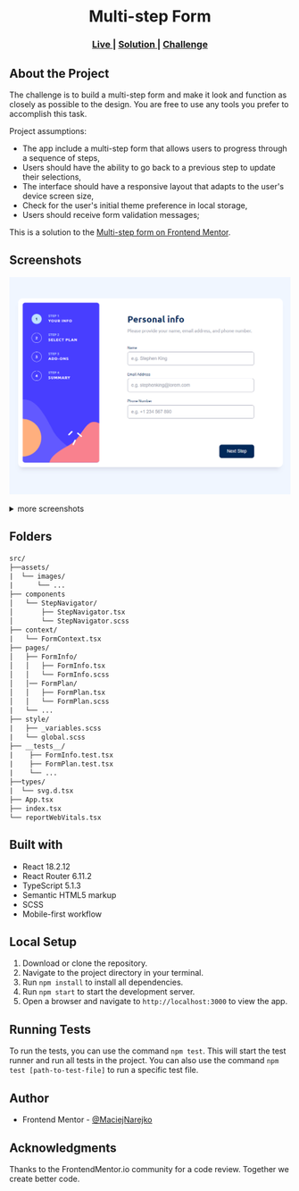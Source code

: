 <h1 align="center">Multi-step Form</h1>

<div align="center">
  <h3>
    <a href="https://multi-step-form-maciejnarejko.vercel.app">
      Live
    </a>
    | 
    <a href="https://www.frontendmentor.io/solutions/multistep-form-react-typescript-scs-YJWepk0qP-">
      Solution
    </a>
    | 
    <a href="https://www.frontendmentor.io/challenges/multistep-form-YVAnSdqQBJ">
      Challenge
    </a>
  </h3>
</div>

## About the Project

The challenge is to build a multi-step form and make it look and function as closely as possible to the design. You are free to use any tools you prefer to accomplish this task.

Project assumptions:

- The app include a multi-step form that allows users to progress through a sequence of steps,
- Users should have the ability to go back to a previous step to update their selections,
- The interface should have a responsive layout that adapts to the user's device screen size,
- Check for the user's initial theme preference in local storage,
- Users should receive form validation messages;

This is a solution to the [Multi-step form on Frontend Mentor](https://www.frontendmentor.io/challenges/multistep-form-YVAnSdqQBJ).

## Screenshots

<img src="./design/desktop_1.jpg"></img>

<details>
  <summary>more screenshots</summary>
<img src="./design/mobile_1.jpg"></img>
<img src="./design/mobile_2.jpg"></img>
<img src="./design/mobile_3.jpg"></img>
<img src="./design/mobile_4.jpg"></img>
<img src="./design/mobile_5.jpg"></img>
<img src="./design/mobile_6.jpg"></img>
<img src="./design/mobile_7.jpg"></img>
<img src="./design/mobile_8.jpg"></img>
</details>

## Folders

```
src/
├──assets/
|  └── images/
|      └── ...
├── components
│   └── StepNavigator/
│       ├── StepNavigator.tsx
│       └── StepNavigator.scss
├── context/
|   └── FormContext.tsx
├── pages/
│   ├── FormInfo/
│   │   ├── FormInfo.tsx
│   │   └── FormInfo.scss
│   │── FormPlan/
│   │   ├── FormPlan.tsx
│   │   └── FormPlan.scss
|   └── ...
├── style/
|   ├── _variables.scss
|   └── global.scss
├── __tests__/
|    ├── FormInfo.test.tsx
|    ├── FormPlan.test.tsx
|    └── ...
├──types/
|  └── svg.d.tsx
├── App.tsx
├── index.tsx
└── reportWebVitals.tsx
```

## Built with

- React 18.2.12
- React Router 6.11.2
- TypeScript 5.1.3
- Semantic HTML5 markup
- SCSS
- Mobile-first workflow

## Local Setup

1. Download or clone the repository.
2. Navigate to the project directory in your terminal.
3. Run `npm install` to install all dependencies.
4. Run `npm start` to start the development server.
5. Open a browser and navigate to `http://localhost:3000` to view the app.

## Running Tests

To run the tests, you can use the command `npm test`. This will start the test runner and run all tests in the project. You can also use the command `npm test [path-to-test-file]` to run a specific test file.

## Author

- Frontend Mentor - <a href="https://www.frontendmentor.io/profile/MaciejNarejko">@MaciejNarejko</a>

## Acknowledgments

Thanks to the FrontendMentor.io community for a code review.
Together we create better code.
